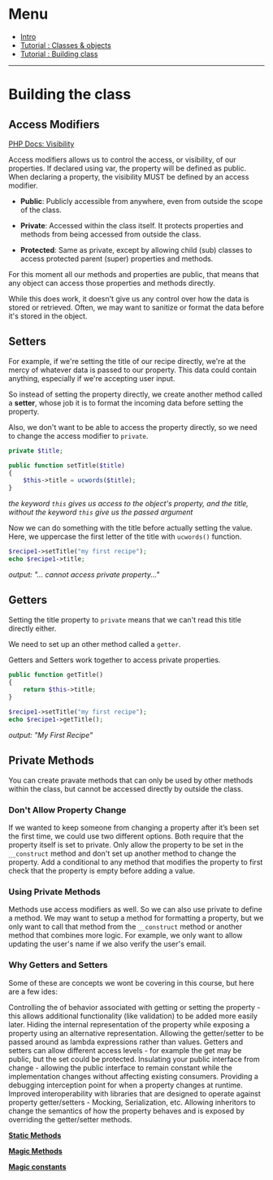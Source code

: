 # Menu

* [Intro](/02-the-hill/04-PHP/oop/)
* [Tutorial : Classes & objects](/02-the-hill/04-PHP/oop/tutorial/classes.md)
* [Tutorial : Building class](/02-the-hill/04-PHP/oop/tutorial/build-class.md)

---


# Building the class

## Access Modifiers

[PHP Docs: Visibility](https://www.php.net/manual/en/language.oop5.visibility.php)

Access modifiers allows us to control the access, or visibility, of our properties. If declared using var, the property will be defined as public. When declaring a property, the visibility MUST be defined by an access modifier.

* **Public**: Publicly accessible from anywhere, even from outside the scope of the class.

* **Private**: Accessed within the class itself. It protects properties and methods from being accessed from outside the class.

* **Protected**: Same as private, except by allowing child (sub) classes to access protected parent (super) properties and methods.  


For this moment all our methods and properties are public, that means that any object can access  those properties and methods directly.  

While this does work, it doesn't give us any control over how the data is stored or retrieved. Often, we may want to sanitize or format the data before it's stored in the object.


## Setters

For example, if we're setting the title of our recipe  directly, we're at the mercy of whatever data is passed to our property. This data could contain anything, especially if we're accepting user input.

So instead of setting the property directly, we create another method called a **setter**, whose job it is to format the incoming data before setting the property.

Also, we don't want to be able to access the property directly, so we need to change the access modifier to `private`.

```php
private $title;

public function setTitle($title)
{
	$this->title = ucwords($title);
}
```
*the keyword `this` gives us access to the object's property, and the title, without the keyword `this` give us the passed argument*

Now we can do something with the title before actually setting the value. Here, we uppercase the first letter of the title with `ucwords()` function.

```php
$recipe1->setTitle("my first recipe");
echo $recipe1->title;
```

*output: "... cannot access private property..."*

## Getters

Setting the title property to `private` means that we can't read this title directly either.

We need to set up an other method called a `getter`.  

Getters and Setters work together to access private properties. 

```php
public function getTitle()
{
	return $this->title;
}

$recipe1->setTitle("my first recipe");
echo $recipe1->getTitle();
```
*output: "My First Recipe"*

## Private Methods

You can create pravate methods that can only be used by other methods within the class, but cannot be accessed directly by outside the class. 

### Don't Allow Property Change
If we wanted to keep someone from changing a property after it’s been set the first time, we could use two different options. Both require that the property itself is set to private. Only allow the property to be set in the `__construct` method and don't set up another method to change the property. Add a conditional to any method that modifies the property to first check that the property is empty before adding a value.

### Using Private Methods
Methods use access modifiers as well. So we can also use private to define a method. We may want to setup a method for formatting a property, but we only want to call that method from the `__construct` method or another method that combines more logic. For example, we only want to allow updating the user's name if we also verify the user's email.


### Why Getters and Setters

Some of these are concepts we wont be covering in this course, but here are a few ides:

Controlling the of behavior associated with getting or setting the property - this allows additional functionality (like validation) to be added more easily later.
Hiding the internal representation of the property while exposing a property using an alternative representation.
Allowing the getter/setter to be passed around as lambda expressions rather than values.
Getters and setters can allow different access levels - for example the get may be public, but the set could be protected.
Insulating your public interface from change - allowing the public interface to remain constant while the implementation changes without affecting existing consumers.
Providing a debugging interception point for when a property changes at runtime.
Improved interoperability with libraries that are designed to operate against property getter/setters - Mocking, Serialization, etc.
Allowing inheritors to change the semantics of how the property behaves and is exposed by overriding the getter/setter methods.

**[Static Methods](https://www.php.net/manual/en/language.oop5.static.php)**

**[Magic Methods](https://www.php.net/manual/en/language.oop5.magic.php)**

**[Magic constants](https://www.php.net/manual/en/language.constants.predefined.php)**